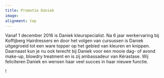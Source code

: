 ```yaml
---
title: Promotie Daniek
image:
alignment: top
---
```



Vanaf 1 december 2016 is Daniek kleurspecialist. Na 6 jaar werkervaring bij Koffijberg Hairdressers en door het volgen van cursussen is Daniek uitgegroeid tot een ware topper op het gebied van kleuren en knippen.&nbsp; Daarnaast kun je nu ook terecht bij Daniek voor een mooie dag- of avond make-up, blowdry treatment en is zij ambassadeur van K&eacute;rastase. Wij feliciteren Daniek en wensen haar veel succes in haar nieuwe functie.

\![](/uploads/versions/daniek---x----697-1048x---.jpg)